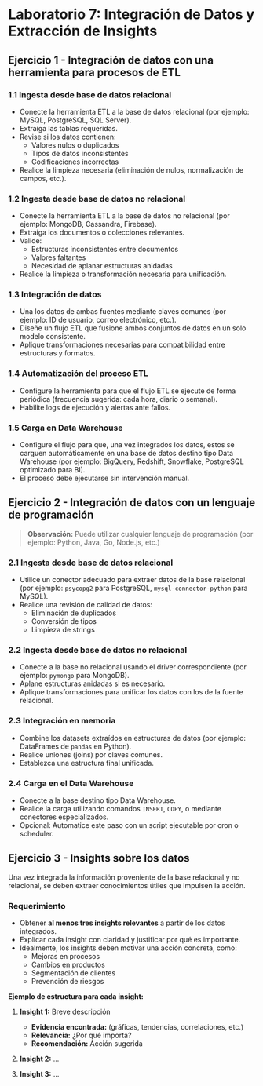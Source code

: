 # Laboratorio 7: Integración de Datos y Extracción de Insights

## Ejercicio 1 - Integración de datos con una herramienta para procesos de ETL

### 1.1 Ingesta desde base de datos relacional

- Conecte la herramienta ETL a la base de datos relacional (por ejemplo: MySQL, PostgreSQL, SQL Server).
- Extraiga las tablas requeridas.
- Revise si los datos contienen:
  - Valores nulos o duplicados
  - Tipos de datos inconsistentes
  - Codificaciones incorrectas
- Realice la limpieza necesaria (eliminación de nulos, normalización de campos, etc.).

### 1.2 Ingesta desde base de datos no relacional

- Conecte la herramienta ETL a la base de datos no relacional (por ejemplo: MongoDB, Cassandra, Firebase).
- Extraiga los documentos o colecciones relevantes.
- Valide:
  - Estructuras inconsistentes entre documentos
  - Valores faltantes
  - Necesidad de aplanar estructuras anidadas
- Realice la limpieza o transformación necesaria para unificación.

### 1.3 Integración de datos

- Una los datos de ambas fuentes mediante claves comunes (por ejemplo: ID de usuario, correo electrónico, etc.).
- Diseñe un flujo ETL que fusione ambos conjuntos de datos en un solo modelo consistente.
- Aplique transformaciones necesarias para compatibilidad entre estructuras y formatos.

### 1.4 Automatización del proceso ETL

- Configure la herramienta para que el flujo ETL se ejecute de forma periódica (frecuencia sugerida: cada hora, diario o semanal).
- Habilite logs de ejecución y alertas ante fallos.

### 1.5 Carga en Data Warehouse

- Configure el flujo para que, una vez integrados los datos, estos se carguen automáticamente en una base de datos destino tipo Data Warehouse (por ejemplo: BigQuery, Redshift, Snowflake, PostgreSQL optimizado para BI).
- El proceso debe ejecutarse sin intervención manual.

## Ejercicio 2 - Integración de datos con un lenguaje de programación

> **Observación:** Puede utilizar cualquier lenguaje de programación (por ejemplo: Python, Java, Go, Node.js, etc.)

### 2.1 Ingesta desde base de datos relacional

- Utilice un conector adecuado para extraer datos de la base relacional (por ejemplo: `psycopg2` para PostgreSQL, `mysql-connector-python` para MySQL).
- Realice una revisión de calidad de datos:
  - Eliminación de duplicados
  - Conversión de tipos
  - Limpieza de strings

### 2.2 Ingesta desde base de datos no relacional

- Conecte a la base no relacional usando el driver correspondiente (por ejemplo: `pymongo` para MongoDB).
- Aplane estructuras anidadas si es necesario.
- Aplique transformaciones para unificar los datos con los de la fuente relacional.

### 2.3 Integración en memoria

- Combine los datasets extraídos en estructuras de datos (por ejemplo: DataFrames de `pandas` en Python).
- Realice uniones (joins) por claves comunes.
- Establezca una estructura final unificada.

### 2.4 Carga en el Data Warehouse

- Conecte a la base destino tipo Data Warehouse.
- Realice la carga utilizando comandos `INSERT`, `COPY`, o mediante conectores especializados.
- Opcional: Automatice este paso con un script ejecutable por cron o scheduler.

## Ejercicio 3 - Insights sobre los datos

Una vez integrada la información proveniente de la base relacional y no relacional, se deben extraer conocimientos útiles que impulsen la acción.

### Requerimiento

- Obtener **al menos tres insights relevantes** a partir de los datos integrados.
- Explicar cada insight con claridad y justificar por qué es importante.
- Idealmente, los insights deben motivar una acción concreta, como:
  - Mejoras en procesos
  - Cambios en productos
  - Segmentación de clientes
  - Prevención de riesgos

**Ejemplo de estructura para cada insight:**

1. **Insight 1:** Breve descripción
   - **Evidencia encontrada:** (gráficas, tendencias, correlaciones, etc.)
   - **Relevancia:** ¿Por qué importa?
   - **Recomendación:** Acción sugerida

2. **Insight 2:** ...
3. **Insight 3:** ...
